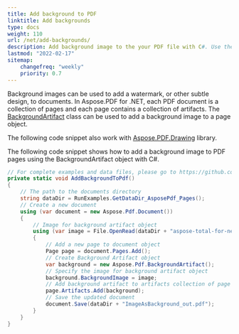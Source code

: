 ```yaml
---
title: Add background to PDF
linktitle: Add backgrounds
type: docs
weight: 110
url: /net/add-backgrounds/
description: Add background image to the your PDF file with C#. Use the BackgroundArtifact object.
lastmod: "2022-02-17"
sitemap:
    changefreq: "weekly"
    priority: 0.7
---
```

<script type="application/ld+json">
{
    "@context": "https://schema.org",
    "@type": "TechArticle",
    "headline": "Add background to PDF",
    "alternativeHeadline": "Add Custom Backgrounds to PDFs with C#",
    "abstract": "Introducing the ability to seamlessly integrate background images into your PDF documents using C# with Aspose.PDF for .NET. This feature utilizes the BackgroundArtifact object, allowing for enhanced design options such as watermarks or subtle texturing, perfect for making your PDFs stand out with minimal effort. Discover how to elevate your document layouts by adding customized backgrounds effortlessly",
    "author": {
        "@type": "Person",
        "name": "Anastasiia Holub",
        "givenName": "Anastasiia",
        "familyName": "Holub",
        "url": "https://www.linkedin.com/in/anastasiia-holub-750430225/"
    },
    "genre": "pdf document generation",
    "keywords": "Add background to PDF, BackgroundArtifact object, PDF manipulation, C# PDF library, watermark in PDF, Aspose.PDF for .NET, add background image, PDF document generation, PDF artifacts, document background settings",
    "wordcount": "228",
    "proficiencyLevel": "Beginner",
    "publisher": {
        "@type": "Organization",
        "name": "Aspose.PDF for .NET",
        "url": "https://products.aspose.com/pdf",
        "logo": "https://www.aspose.cloud/templates/aspose/img/products/pdf/aspose_pdf-for-net.svg",
        "alternateName": "Aspose",
        "sameAs": [
            "https://facebook.com/aspose.pdf/",
            "https://twitter.com/asposepdf",
            "https://www.youtube.com/channel/UCmV9sEg_QWYPi6BJJs7ELOg/featured",
            "https://www.linkedin.com/company/aspose",
            "https://stackoverflow.com/questions/tagged/aspose",
            "https://aspose.quora.com/",
            "https://aspose.github.io/"
        ],
        "contactPoint": [
            {
                "@type": "ContactPoint",
                "telephone": "+1 903 306 1676",
                "contactType": "sales",
                "areaServed": "US",
                "availableLanguage": "en"
            },
            {
                "@type": "ContactPoint",
                "telephone": "+44 141 628 8900",
                "contactType": "sales",
                "areaServed": "GB",
                "availableLanguage": "en"
            },
            {
                "@type": "ContactPoint",
                "telephone": "+61 2 8006 6987",
                "contactType": "sales",
                "areaServed": "AU",
                "availableLanguage": "en"
            }
        ]
    },
    "url": "/net/add-backgrounds/",
    "mainEntityOfPage": {
        "@type": "WebPage",
        "@id": "/net/add-backgrounds/"
    },
    "dateModified": "2024-11-26",
    "description": "Add background image to the your PDF file with C#. Use the BackgroundArtifact object."
}
</script>

Background images can be used to add a watermark, or other subtle design, to documents. In Aspose.PDF for .NET, each PDF document is a collection of pages and each page contains a collection of artifacts. The [BackgroundArtifact](https://reference.aspose.com/pdf/net/aspose.pdf/backgroundartifact) class can be used to add a background image to a page object.

The following code snippet also work with [Aspose.PDF.Drawing](/pdf/net/drawing/) library.

The following code snippet shows how to add a background image to PDF pages using the BackgroundArtifact object with C#.

```csharp
// For complete examples and data files, please go to https://github.com/aspose-pdf/Aspose.PDF-for-.NET
private static void AddBackgroundToPdf()
{
    // The path to the documents directory
    string dataDir = RunExamples.GetDataDir_AsposePdf_Pages();
    // Create a new document
    using (var document = new Aspose.Pdf.Document())
    {
        // Image for background artifact object
        using (var image = File.OpenRead(dataDir + "aspose-total-for-net.jpg"))
        {
            // Add a new page to document object
            Page page = document.Pages.Add();
            // Create Background Artifact object
            var background = new Aspose.Pdf.BackgroundArtifact();
            // Specify the image for background artifact object
            background.BackgroundImage = image;
            // Add background artifact to artifacts collection of page
            page.Artifacts.Add(background);
            // Save the updated document
            document.Save(dataDir + "ImageAsBackground_out.pdf");
        }
    }
}
```

<script type="application/ld+json">
{
    "@context": "http://schema.org",
    "@type": "SoftwareApplication",
    "name": "Aspose.PDF for .NET Library",
    "image": "https://www.aspose.cloud/templates/aspose/img/products/pdf/aspose_pdf-for-net.svg",
    "url": "https://www.aspose.com/",
    "publisher": {
        "@type": "Organization",
        "name": "Aspose.PDF",
        "url": "https://products.aspose.com/pdf",
        "logo": "https://www.aspose.cloud/templates/aspose/img/products/pdf/aspose_pdf-for-net.svg",
        "alternateName": "Aspose",
        "sameAs": [
            "https://facebook.com/aspose.pdf/",
            "https://twitter.com/asposepdf",
            "https://www.youtube.com/channel/UCmV9sEg_QWYPi6BJJs7ELOg/featured",
            "https://www.linkedin.com/company/aspose",
            "https://stackoverflow.com/questions/tagged/aspose",
            "https://aspose.quora.com/",
            "https://aspose.github.io/"
        ],
        "contactPoint": [
            {
                "@type": "ContactPoint",
                "telephone": "+1 903 306 1676",
                "contactType": "sales",
                "areaServed": "US",
                "availableLanguage": "en"
            },
            {
                "@type": "ContactPoint",
                "telephone": "+44 141 628 8900",
                "contactType": "sales",
                "areaServed": "GB",
                "availableLanguage": "en"
            },
            {
                "@type": "ContactPoint",
                "telephone": "+61 2 8006 6987",
                "contactType": "sales",
                "areaServed": "AU",
                "availableLanguage": "en"
            }
        ]
    },
    "offers": {
        "@type": "Offer",
        "price": "1199",
        "priceCurrency": "USD"
    },
    "applicationCategory": "PDF Manipulation Library for .NET",
    "downloadUrl": "https://www.nuget.org/packages/Aspose.PDF/",
    "operatingSystem": "Windows, MacOS, Linux",
    "screenshot": "https://docs.aspose.com/pdf/net/create-pdf-document/screenshot.png",
    "softwareVersion": "2022.1",
    "aggregateRating": {
        "@type": "AggregateRating",
        "ratingValue": "5",
        "ratingCount": "16"
    }
}
</script>
